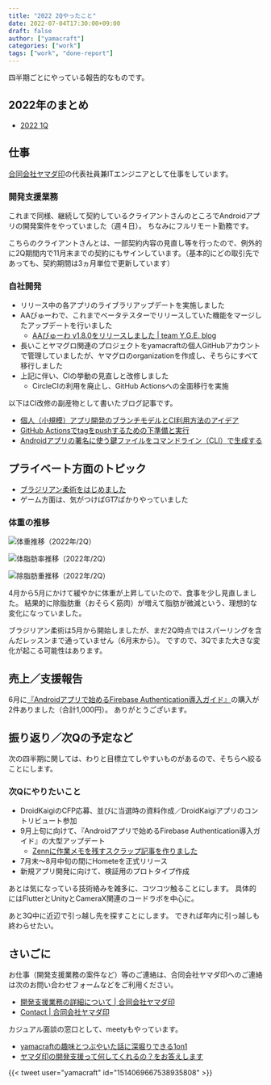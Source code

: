 ```yaml
---
title: "2022 2Qやったこと"
date: 2022-07-04T17:30:00+09:00
draft: false
author: ["yamacraft"]
categories: ["work"]
tags: ["work", "done-report"]
---
```


四半期ごとにやっている報告的なものです。

## 2022年のまとめ

* [2022 1Q](/note/yamacraft-2022-1q-done/)

## 仕事

[合同会社ヤマダ印](https://yamadajirushi.co.jp/)の代表社員兼ITエンジニアとして仕事をしています。

### 開発支援業務

これまで同様、継続して契約しているクライアントさんのところでAndroidアプリの開発案件をやっていました（週４日）。
ちなみにフルリモート勤務です。

こちらのクライアントさんとは、一部契約内容の見直し等を行ったので、例外的に2Q期間内で11月末までの契約にもサインしています。（基本的にどの取引先であっても、契約期間は3ヵ月単位で更新しています）

### 自社開発

* リリース中の各アプリのライブラリアップデートを実施しました
* AAびゅーわで、これまでベータテスターでリリースしていた機能をマージしたアップデートを行いました
  * [AAびゅーわ v1\.8\.0をリリースしました \| team Y\.G\.E\. blog](https://yge.yamaglo.jp/posts/20220627-release-aaviewer-1-8-0/)
* 長いことヤマグロ関連のプロジェクトをyamacraftの個人GitHubアカウントで管理していましたが、ヤマグロのorganizationを作成し、そちらにすべて移行しました
* 上記に伴い、CIの挙動の見直しと改修しました
  * CircleCIの利用を廃止し、GitHub Actionsへの全面移行を実施

以下はCI改修の副産物として書いたブログ記事です。

* [個人（小規模）アプリ開発のブランチモデルとCI利用方法のアイデア](/note/idea-branch-model-and-ci/)
* [GitHub Actionsでtagをpushするための下準備と実行](/note/output_tagname_android/)
* [Androidアプリの署名に使う鍵ファイルをコマンドライン（CLI）で生成する](/note/create-keystore-cli/)

## プライベート方面のトピック

* [ブラジリアン柔術をはじめました](/note/restart-bjj/)
* ゲーム方面は、気がつけばGT7ばかりやっていました

### 体重の推移

![体重推移（2022年/2Q）](/note/image/yamacraft-2022-2q-done/year_chart_weight.png)

![体脂肪率推移（2022年/2Q）](/note/image/yamacraft-2022-2q-done/year_chart_bfp.png)

![除脂肪重推移（2022年/2Q）](/note/image/yamacraft-2022-2q-done/year_chart_lbm.png)

4月から5月にかけて緩やかに体重が上昇していたので、食事を少し見直しました。
結果的に除脂肪重（おそらく筋肉）が増えて脂肪が微減という、理想的な変化になっていました。

ブラジリアン柔術は5月から開始しましたが、まだ2Q時点ではスパーリングを含んだレッスンまで通っていません（6月末から）。
ですので、3Qでまた大きな変化が起こる可能性はあります。

## 売上／支援報告

6月に[『Androidアプリで始めるFirebase Authentication導入ガイド』](https://team-yge.booth.pm/items/1585068)の購入が2件ありました（合計1,000円）。
ありがとうございます。

## 振り返り／次Qの予定など

次の四半期に関しては、わりと目標立てしやすいものがあるので、そちらへ絞ることにします。

### 次Qにやりたいこと

* DroidKaigiのCFP応募、並びに当選時の資料作成／DroidKaigiアプリのコントリビュート参加
* 9月上旬に向けて、『Androidアプリで始めるFirebase Authentication導入ガイド』の大型アップデート
  * [Zennに作業メモを残すスクラップ記事を作りました](https://zenn.dev/yamacraft/scraps/a089e39a984879)
* 7月末〜8月中旬の間にHometeを正式リリース
* 新規アプリ開発に向けて、検証用のプロトタイプ作成

あとは気になっている技術絡みを雑多に、コツコツ触ることにします。
具体的にはFlutterとUnityとCameraX関連のコードラボを中心に。

あと3Q中に近辺で引っ越し先を探すことにします。
できれば年内に引っ越しも終わらせたい。

## さいごに

お仕事（開発支援業務の案件など）等のご連絡は、合同会社ヤマダ印へのご連絡は次のお問い合わせフォームなどをご利用ください。

* [開発支援業務の詳細について \| 合同会社ヤマダ印](https://yamadajirushi.co.jp/development-support-detail/)
* [Contact \| 合同会社ヤマダ印](https://yamadajirushi.co.jp/contact/)

カジュアル面談の窓口として、meetyもやっています。

* [yamacraftの趣味とつぶやいた話に深堀りできる1on1](https://meety.net/matches/iTroNLuBJEIr)
* [ヤマダ印の開発支援って何してくれるの？をお答えします](https://meety.net/matches/iTroNLuBJEIr)

{{< tweet user="yamacraft" id="1514069667538935808" >}}